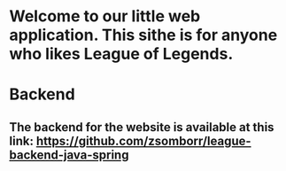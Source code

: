 # Welcome to our little web application. This sithe is for anyone who likes League of Legends.

# Backend

## The backend for the website is available at this link: https://github.com/zsomborr/league-backend-java-spring



